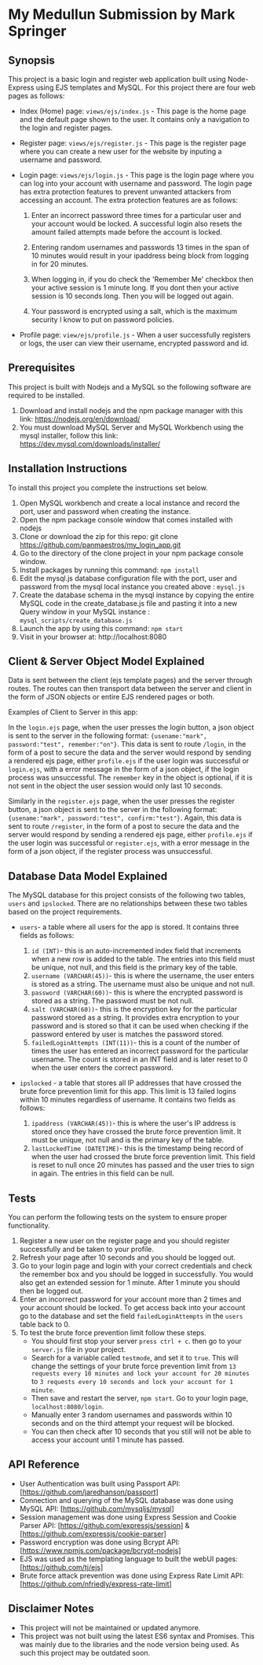 # My Medullun Submission by Mark Springer

## Synopsis

This project is a basic login and register web application built using Node-Express using EJS templates and MySQL. For this project there are four web pages as follows:

* Index (Home) page: `views/ejs/index.js` - This page is the home page and the default page shown to the user. It contains only a navigation to the login and register pages.
* Register page: `views/ejs/register.js` - This page is the register page where you can create a new user for the website by inputing a username and password.
* Login page: `views/ejs/login.js` - This page is the login page where you can log into your account with username and password. The login page has extra protection features to prevent unwanted attackers from accessing an account. The extra protection features are as follows:

    1. Enter an incorrect password three times for a particular user and your account would be locked. A successful login also resets the amount failed attempts made before the account is locked.

    2. Entering random usernames and passwords 13 times in the span of 10 minutes would result in your ipaddress being block from logging in for 20 minutes.

    3. When logging in, if you do check the 'Remember Me' checkbox then your active session is 1 minute long. If you dont then your active session is 10 seconds long. Then you will be logged out again.

    4. Your password is encrypted using a salt, which is the maximum security I know to put on password policies.

* Profile page: `view/ejs/profile.js` - When a user successfully registers or logs, the user can view their username, encrypted password and id.

## Prerequisites

This project is built with Nodejs and a MySQL so the following software are required to be installed.

1. Download and install nodejs and the npm package manager with this link: https://nodejs.org/en/download/
2. You must download MySQL Server and MySQL Workbench using the mysql installer, follow this link: https://dev.mysql.com/downloads/installer/

## Installation Instructions

To install this project you complete the instructions set below.

1. Open MySQL workbench and create a local instance and record the port, user and password when creating the instance.
2. Open the npm package console window that comes installed with nodejs
3. Clone  or download the zip for this repo: git clone https://github.com/panmaestros/my_login_app.git
4. Go to the directory of the clone project in your npm package console window.
5. Install packages by running this command: `npm install`
6. Edit the mysql.js database configuration file with the port, user and password from the mysql local instance you created above : `mysql.js`
7. Create the database schema in the mysql instance by copying the entire MySQL code in the create_database.js file and pasting it into a new Query window in your MySQL instance : `mysql_scripts/create_database.js`
8. Launch the app by using this command: `npm start`
9. Visit in your browser at: http://localhost:8080

## Client & Server Object Model Explained

Data is sent between the client (ejs template pages) and the server through routes. The routes can then transport data between the server and client in the form of JSON objects or entire EJS rendered pages or both.

Examples of Client to Server in this app:

In the `login.ejs` page, when the user presses the login button, a json object is sent to the server in the following format:
`{usename:"mark", password:"test", remember:"on"}`. This data is sent to route `/login`, in the form of a post to secure the data and the server would respond by sending a rendered ejs page, either `profile.ejs` if the user login was successful or `login.ejs`, with a error message in the form of a json object, if the login process was unsuccessful. The `remember` key in the object is optional, if it is not sent in the object the user session would only last 10 seconds.

Similarly in the `register.ejs` page, when the user presses the register button, a json object is sent to the server in the following format:
`{usename:"mark", password:"test", confirm:"test"}`. Again, this data is sent to route `/register`, in the form of a post to secure the data and the server would respond by sending a rendered ejs page, either  `profile.ejs` if the user login was successful or `register.ejs`, with a error message in the form of a json object, if the register process was unsuccessful.


## Database Data Model Explained

The MySQL database for this project consists of the following two tables, `users` and `ipslocked`. There are no relationships between these two tables based on the project requirements.

* `users`- a table where all users for the app is stored. It contains three fields as follows:
  1. `id (INT)`- this is an auto-incremented index field that increments when a new row is added to the table. The entries into this field must be unique, not null, and this field is the primary key of the table.
  2. `username (VARCHAR(45))`- this is where the username, the user enters is stored as a string. The username must also be unique and not null.
  3. `password (VARCHAR(60))`- this is where the encrypted password is stored as a string. The password must be not null.
  4. `salt (VARCHAR(60))`- this is the encryption key for the particular password stored as a string. It  provides extra encryption to your password and is stored so that it can be used when checking if the password entered by user is matches the password stored.
  5. `failedLoginAttempts (INT(11))`- this is a count of the number of times the user has entered an incorrect password for the particular username. The count is stored in an INT field and is later reset to 0 when the user enters the correct password.

* `ipslocked` - a table that stores all IP addresses that have crossed the brute force prevention limit for this app. This limit is 13 failed logins within 10 minutes regardless of username. It contains two fields as follows:
  1. `ipaddress (VARCHAR(45))`- this is where the user's IP address is stored once they have crossed the brute force prevention limit. It must be unique, not null and is the primary key of the table.
  2. `lastLockedTime (DATETIME)`- this is the timestamp being record of when the user had crossed the brute force prevention limit. This field is reset to null once 20 minutes has passed and the user tries to sign in again. The entries in this field can be null.


## Tests
You can perform the following tests on the system to ensure proper functionality.

1. Register a new user on the register page and you should register successfully and be taken to your profile.
2. Refresh your page after 10 seconds and you should be logged out.
3. Go to your login page and login with your correct credentials and check the remember box and you should be logged in successfully. You would also get an extended session for 1 minute. After 1 minute you should then be logged out.
4. Enter an incorrect password for your account more than 2 times and your account should be locked. To get access back into your account go to the database and set the field `failedLoginAttempts` in the `users` table back to 0.
5. To test the brute force prevention limit follow these steps.
    * You should first stop your server `press ctrl + c`. then go to your `server.js` file in your project.
    * Search for a variable called `testmode`, and set it to `true`. This will change the settings of your brute force prevention limit from `13 requests every 10 minutes and lock your account for 20 minutes` to `3 requests every 10 seconds and lock your account for 1 minute`.
    * Then save and restart the server, `npm start`. Go to your login page, `localhost:8080/login`.
    * Manually enter 3 random usernames and passwords within 10 seconds and on the third attempt your request will be blocked.
    * You can then check after 10 seconds that you still will not be able to access your account until 1 minute has passed.




## API Reference

* User Authentication was built using Passport API:[https://github.com/jaredhanson/passport]
* Connection and querying of the MySQL database was done using MySQL API: [https://github.com/mysqljs/mysql]
* Session management was done using Express Session and Cookie Parser API: [https://github.com/expressjs/session] & [https://github.com/expressjs/cookie-parser]
* Password encryption was done using Bcrypt API: [https://www.npmjs.com/package/bcrypt-nodejs]
* EJS was used as the templating language to built the webUI pages: [https://github.com/tj/ejs]
* Brute force attack prevention was done using Express Rate Limit API: [https://github.com/nfriedly/express-rate-limit]

## Disclaimer Notes

* This project will not be maintained or updated anymore.
* This project was not built using the latest ES6 syntax and Promises. This was mainly due to the libraries and the node version being used. As such this project may be outdated soon.
